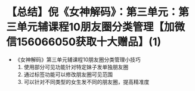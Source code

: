 # 【总结】倪《女神解码》：第三单元：第三单元辅课程10朋友圈分类管理【加微信156066050获取十大赠品】(1)

-   《女神解码》第三单元辅课程10朋友圈分类管理小技巧
    1.  使用部分可见功能针对特定妹子发单独朋友圈
    2.  通过标签功能可以修改朋友圈可见范围
    3.  可以针对不同类型的女生发不同的朋友圈，提高精准度